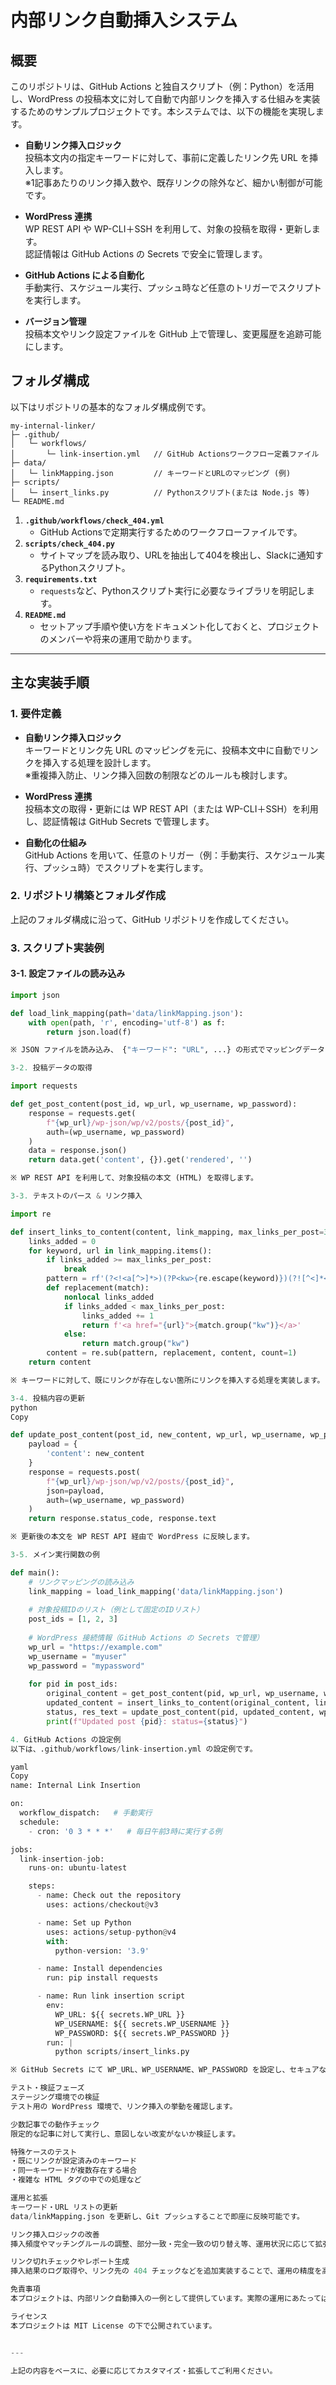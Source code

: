 # 内部リンク自動挿入システム

## 概要
このリポジトリは、GitHub Actions と独自スクリプト（例：Python）を活用し、WordPress の投稿本文に対して自動で内部リンクを挿入する仕組みを実装するためのサンプルプロジェクトです。本システムでは、以下の機能を実現します。

- **自動リンク挿入ロジック**  
  投稿本文内の指定キーワードに対して、事前に定義したリンク先 URL を挿入します。  
  ※1記事あたりのリンク挿入数や、既存リンクの除外など、細かい制御が可能です。

- **WordPress 連携**  
  WP REST API や WP-CLI＋SSH を利用して、対象の投稿を取得・更新します。  
  認証情報は GitHub Actions の Secrets で安全に管理します。

- **GitHub Actions による自動化**  
  手動実行、スケジュール実行、プッシュ時など任意のトリガーでスクリプトを実行します。

- **バージョン管理**  
  投稿本文やリンク設定ファイルを GitHub 上で管理し、変更履歴を追跡可能にします。

## フォルダ構成
以下はリポジトリの基本的なフォルダ構成例です。


```
my-internal-linker/
├─ .github/
│   └─ workflows/
│       └─ link-insertion.yml   // GitHub Actionsワークフロー定義ファイル
├─ data/
│   └─ linkMapping.json         // キーワードとURLのマッピング (例)
├─ scripts/
│   └─ insert_links.py          // Pythonスクリプト(または Node.js 等)
└─ README.md

```

1. **`.github/workflows/check_404.yml`**  
   - GitHub Actionsで定期実行するためのワークフローファイルです。  
2. **`scripts/check_404.py`**  
   - サイトマップを読み取り、URLを抽出して404を検出し、Slackに通知するPythonスクリプト。  
3. **`requirements.txt`**  
   - `requests`など、Pythonスクリプト実行に必要なライブラリを明記します。  
4. **`README.md`**  
   - セットアップ手順や使い方をドキュメント化しておくと、プロジェクトのメンバーや将来の運用で助かります。

---


## 主な実装手順

### 1. 要件定義
- **自動リンク挿入ロジック**  
  キーワードとリンク先 URL のマッピングを元に、投稿本文中に自動でリンクを挿入する処理を設計します。  
  ※重複挿入防止、リンク挿入回数の制限などのルールも検討します。

- **WordPress 連携**  
  投稿本文の取得・更新には WP REST API（または WP-CLI＋SSH）を利用し、認証情報は GitHub Secrets で管理します。

- **自動化の仕組み**  
  GitHub Actions を用いて、任意のトリガー（例：手動実行、スケジュール実行、プッシュ時）でスクリプトを実行します。

### 2. リポジトリ構築とフォルダ作成
上記のフォルダ構成に沿って、GitHub リポジトリを作成してください。

### 3. スクリプト実装例

#### 3-1. 設定ファイルの読み込み
```python
import json

def load_link_mapping(path='data/linkMapping.json'):
    with open(path, 'r', encoding='utf-8') as f:
        return json.load(f)

※ JSON ファイルを読み込み、 {"キーワード": "URL", ...} の形式でマッピングデータを取得します。

3-2. 投稿データの取得

import requests

def get_post_content(post_id, wp_url, wp_username, wp_password):
    response = requests.get(
        f"{wp_url}/wp-json/wp/v2/posts/{post_id}",
        auth=(wp_username, wp_password)
    )
    data = response.json()
    return data.get('content', {}).get('rendered', '')

※ WP REST API を利用して、対象投稿の本文 (HTML) を取得します。

3-3. テキストのパース & リンク挿入

import re

def insert_links_to_content(content, link_mapping, max_links_per_post=3):
    links_added = 0
    for keyword, url in link_mapping.items():
        if links_added >= max_links_per_post:
            break
        pattern = rf'(?<!<a[^>]*>)(?P<kw>{re.escape(keyword)})(?![^<]*<\/a>)'
        def replacement(match):
            nonlocal links_added
            if links_added < max_links_per_post:
                links_added += 1
                return f'<a href="{url}">{match.group("kw")}</a>'
            else:
                return match.group("kw")
        content = re.sub(pattern, replacement, content, count=1)
    return content

※ キーワードに対して、既にリンクが存在しない箇所にリンクを挿入する処理を実装します。

3-4. 投稿内容の更新
python
Copy

def update_post_content(post_id, new_content, wp_url, wp_username, wp_password):
    payload = {
        'content': new_content
    }
    response = requests.post(
        f"{wp_url}/wp-json/wp/v2/posts/{post_id}",
        json=payload,
        auth=(wp_username, wp_password)
    )
    return response.status_code, response.text

※ 更新後の本文を WP REST API 経由で WordPress に反映します。

3-5. メイン実行関数の例

def main():
    # リンクマッピングの読み込み
    link_mapping = load_link_mapping('data/linkMapping.json')
    
    # 対象投稿IDのリスト（例として固定のIDリスト）
    post_ids = [1, 2, 3]
    
    # WordPress 接続情報（GitHub Actions の Secrets で管理）
    wp_url = "https://example.com"
    wp_username = "myuser"
    wp_password = "mypassword"
    
    for pid in post_ids:
        original_content = get_post_content(pid, wp_url, wp_username, wp_password)
        updated_content = insert_links_to_content(original_content, link_mapping)
        status, res_text = update_post_content(pid, updated_content, wp_url, wp_username, wp_password)
        print(f"Updated post {pid}: status={status}")

4. GitHub Actions の設定例
以下は、.github/workflows/link-insertion.yml の設定例です。

yaml
Copy
name: Internal Link Insertion

on:
  workflow_dispatch:   # 手動実行
  schedule:
    - cron: '0 3 * * *'   # 毎日午前3時に実行する例

jobs:
  link-insertion-job:
    runs-on: ubuntu-latest

    steps:
      - name: Check out the repository
        uses: actions/checkout@v3

      - name: Set up Python
        uses: actions/setup-python@v4
        with:
          python-version: '3.9'

      - name: Install dependencies
        run: pip install requests

      - name: Run link insertion script
        env:
          WP_URL: ${{ secrets.WP_URL }}
          WP_USERNAME: ${{ secrets.WP_USERNAME }}
          WP_PASSWORD: ${{ secrets.WP_PASSWORD }}
        run: |
          python scripts/insert_links.py

※ GitHub Secrets にて WP_URL、WP_USERNAME、WP_PASSWORD を設定し、セキュアな環境で実行します。

テスト・検証フェーズ
ステージング環境での検証
テスト用の WordPress 環境で、リンク挿入の挙動を確認します。

少数記事での動作チェック
限定的な記事に対して実行し、意図しない改変がないか検証します。

特殊ケースのテスト
・既にリンクが設定済みのキーワード
・同一キーワードが複数存在する場合
・複雑な HTML タグの中での処理など

運用と拡張
キーワード・URL リストの更新
data/linkMapping.json を更新し、Git プッシュすることで即座に反映可能です。

リンク挿入ロジックの改善
挿入頻度やマッチングルールの調整、部分一致・完全一致の切り替え等、運用状況に応じて拡張できます。

リンク切れチェックやレポート生成
挿入結果のログ取得や、リンク先の 404 チェックなどを追加実装することで、運用の精度を高められます。

免責事項
本プロジェクトは、内部リンク自動挿入の一例として提供しています。実際の運用にあたっては、十分なテストと検証を行ってください。

ライセンス
本プロジェクトは MIT License の下で公開されています。


---

上記の内容をベースに、必要に応じてカスタマイズ・拡張してご利用ください。







